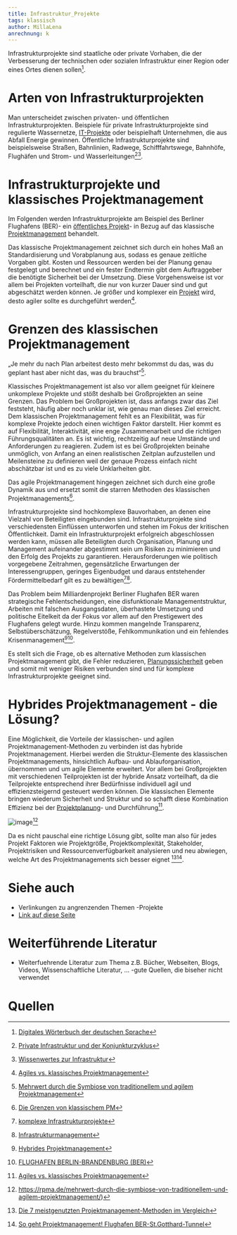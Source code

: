 ```yaml
---
title: Infrastruktur_Projekte
tags: klassisch
author: MillaLena
anrechnung: k 
---
```


Infrastrukturprojekte sind staatliche oder private Vorhaben, die der Verbesserung der technischen oder sozialen Infrastruktur einer Region oder eines Ortes dienen sollen[^1].

# Arten von Infrastrukturprojekten

Man unterscheidet zwischen privaten- und öffentlichen Infrastrukturprojekten. Beispiele für private Infrastrukturprojekte sind regulierte Wassernetze, [IT-Projekte](https://github.com/ManagingProjectsSuccessfully/ManagingProjectsSuccessfully.github.io/blob/main/kb/IT-Projekte.md) oder beispielhaft Unternehmen, die aus Abfall Energie gewinnen. Öffentliche Infrastrukturprojekte sind beispielsweise Straßen, Bahnlinien, Radwege, Schifffahrtswege, Bahnhöfe, Flughäfen und Strom- und Wasserleitungen[^2][^3]. 


# Infrastrukturprojekte und klassisches Projektmanagement

Im Folgenden werden Infrastrukturprojekte am Beispiel des Berliner Flughafens (BER)- ein [öffentliches Projekt](https://github.com/ManagingProjectsSuccessfully/ManagingProjectsSuccessfully.github.io/blob/main/kb/Oeffentliche_Projekte.md)- in Bezug auf das klassische [Projektmanagement](https://github.com/ManagingProjectsSuccessfully/ManagingProjectsSuccessfully.github.io/blob/main/kb/Projektmanagement.md) behandelt.

Das klassische Projektmanagement zeichnet sich durch ein hohes Maß an Standardisierung und Vorabplanung aus, sodass es genaue zeitliche Vorgaben gibt. Kosten und Ressourcen werden bei der Planung genau festgelegt und berechnet und ein fester Endtermin gibt dem Auftraggeber die benötigte Sicherheit bei der Umsetzung. Diese Vorgehensweise ist vor allem bei Projekten vorteilhaft, die nur von kurzer Dauer sind und gut abgeschätzt werden können. Je größer und komplexer ein [Projekt](https://github.com/ManagingProjectsSuccessfully/ManagingProjectsSuccessfully.github.io/blob/main/kb/Projekt.md) wird, desto agiler sollte es durchgeführt werden[^4].

# Grenzen des klassischen Projektmanagement

„Je mehr du nach Plan arbeitest desto mehr bekommst du das, was du geplant hast aber nicht das, was du brauchst“[^5].

Klassisches Projektmanagement ist also vor allem geeignet für kleinere unkomplexe Projekte und stößt deshalb bei Großprojekten an seine Grenzen. Das Problem bei Großprojekten ist, dass anfangs zwar das Ziel feststeht, häufig aber noch unklar ist, wie genau man dieses Ziel erreicht. Dem klassischen Projektmanagement fehlt es an Flexibilität, was für komplexe Projekte jedoch einen wichtigen Faktor darstellt. Hier kommt es auf Flexibilität, Interaktivität, eine enge Zusammenarbeit und die richtigen Führungsqualitäten an. Es ist wichtig, rechtzeitig auf neue Umstände und Anforderungen zu reagieren. Zudem ist es bei Großprojekten beinahe unmöglich, von Anfang an einen realistischen Zeitplan aufzustellen und Meilensteine zu definieren weil der genaue Prozess einfach nicht abschätzbar ist und es zu viele Unklarheiten gibt. 

Das agile Projektmanagement hingegen zeichnet sich durch eine große Dynamik aus und ersetzt somit die starren Methoden des klassischen Projektmanagements[^6].

Infrastrukturprojekte sind hochkomplexe Bauvorhaben, an denen eine Vielzahl von Beteiligten eingebunden sind. Infrastrukturprojekte sind verschiedensten Einflüssen unterworfen und stehen im Fokus der kritischen Öffentlichkeit. Damit ein Infrastrukturprojekt erfolgreich abgeschlossen werden kann, müssen alle Beteiligten durch Organisation, Planung und Management aufeinander abgestimmt sein um Risiken zu minimieren und den Erfolg des Projekts zu garantieren. Herausforderungen wie politisch vorgegebene Zeitrahmen, gegensätzliche Erwartungen der Interessengruppen, geringes Eigenbudget und daraus entstehender Fördermittelbedarf gilt es zu bewältigen[^7][^8].

Das Problem beim Milliardenprojekt Berliner Flughafen BER waren strategische Fehlentscheidungen, eine disfunktionale Managementstruktur, Arbeiten mit falschen Ausgangsdaten, überhastete Umsetzung und politische Eitelkeit da der Fokus vor allem auf den Prestigewert des Flughafens gelegt wurde. Hinzu kommen mangelnde Transparenz, Selbstüberschätzung, Regelverstöße, Fehlkommunikation und ein fehlendes Krisenmanagement[^9][^10].

Es stellt sich die Frage, ob es alternative Methoden zum klassischen Projektmanagement gibt, die Fehler reduzieren, [Planungssicherheit](https://github.com/ManagingProjectsSuccessfully/ManagingProjectsSuccessfully.github.io/blob/main/kb/Planungssicherheit.md) geben und somit mit weniger Risiken verbunden sind und für komplexe Infrastrukturprojekte geeignet sind. 

# Hybrides Projektmanagement - die Lösung?

Eine Möglichkeit, die Vorteile der klassischen- und agilen Projektmanagement-Methoden zu verbinden ist das hybride Projektmanagement. Hierbei werden die Struktur-Elemente des klassischen Projektmanagements, hinsichtlich Aufbau- und Ablauforganisation, übernommen und um agile Elemente erweitert. Vor allem bei Großprojekten mit verschiedenen Teilprojekten ist der hybride Ansatz vorteilhaft, da die Teilprojekte entsprechend ihrer Bedürfnisse individuell agil und effizienzsteigernd gesteuert werden können. Die klassischen Elemente bringen wiederum Sicherheit und Struktur und so schafft diese Kombination Effizienz bei der [Projektplanung](https://github.com/ManagingProjectsSuccessfully/ManagingProjectsSuccessfully.github.io/blob/main/kb/Projektplanung.md)- und Durchführung[^4].

![image](https://github.com/MillaLena/ManagingProjectsSuccessfully.github.io/blob/main/kb/Infrastruktur_Projekte/Grafik_HybridesPM.png)[^11]

Da es nicht pauschal eine richtige Lösung gibt, sollte man also für jedes Projekt Faktoren wie Projektgröße, Projektkomplexität, Stakeholder, Projektrisiken und Ressourcenverfügbarkeit analysieren und neu abwiegen, welche Art des Projektmanagements sich besser eignet [^12][^13].


# Siehe auch

* Verlinkungen zu angrenzenden Themen -Projekte
* [Link auf diese Seite](Infrastruktur_Projekte.md)

# Weiterführende Literatur

* Weiterfuehrende Literatur zum Thema z.B. Bücher, Webseiten, Blogs, Videos, Wissenschaftliche Literatur, ... -gute Quellen, die biseher nicht verwendet

# Quellen

[^1]: [Digitales Wörterbuch der deutschen Sprache](https://www.dwds.de/wb/Infrastrukturprojekt)
[^2]: [Private Infrastruktur und der Konjunkturzyklus](https://www.dws.com/de-de/insights/cio-view/cio-view-quarterly/q3-2019/private-infrastruktur/)
[^3]: [Wissenwertes zur Infrastruktur](https://www.boell.de/de/2019/12/16/wissenwertes-zur-infrastruktur)
[^4]: [Agiles vs. klassisches Projektmanagement](https://www.roth-institut.de/roth-wissens-journal/wissen-führung/agiles-vs-klassisches-projektmanagement/)
[^5]: [Mehrwert durch die Symbiose von traditionellem und agilem Projektmanagement](https://rpma.de/mehrwert-durch-die-symbiose-von-traditionellem-und-agilem-projektmanagement/)
[^6]: [Die Grenzen von klassischem PM](https://www.ottmann.de/de/blog/!/show/104/die-grenzen-von-klassischem-pm/)
[^7]: [komplexe Infrastrukturprojekte](https://arndt-idc.com/komplexe-infrastrukturprojekte/)
[^8]: [Infrastrukturmanagement](https://www.nps-pm.de/wp-content/uploads/2016/12/nps_2574_faltblatt_infra_WEB.pdf)
[^9]: [Hybrides Projektmanagement](https://link.springer.com/article/10.1007/s11612-021-00563-z)
[^10]: [FLUGHAFEN BERLIN-BRANDENBURG (BER)](http://projekt-manager.eu/projektmanagement-BER.html)
[^11]: https://rpma.de/mehrwert-durch-die-symbiose-von-traditionellem-und-agilem-projektmanagement/)
[^12]: [Die 7 meistgenutzten Projektmanagement-Methoden im Vergleich](https://zenkit.com/de/blog/7-meistgenutzte-projektmanagement-methoden-im-vergleich/)
[^13]: [So geht Projektmanagement! Flughafen BER-St.Gotthard-Tunnel](https://www.berlinerteam.de/magazin/so-geht-projektmanagement-flughafen-ber-st-gotthard-tunnel/)
